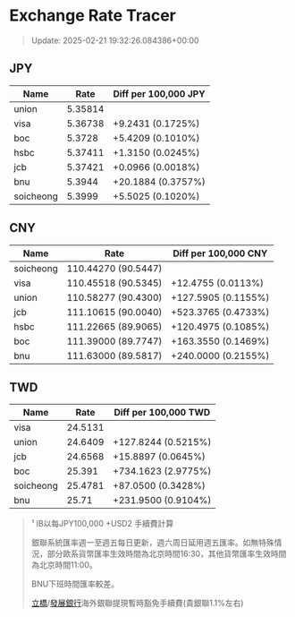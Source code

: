 # Exchange Rate Tracer

> Update: 2025-02-21 19:32:26.084386+00:00

## JPY

| Name      |    Rate | Diff per 100,000 JPY   |
|-----------|---------|------------------------|
| union     | 5.35814 |                        |
| visa      | 5.36738 | +9.2431 (0.1725%)      |
| boc       | 5.3728  | +5.4209 (0.1010%)      |
| hsbc      | 5.37411 | +1.3150 (0.0245%)      |
| jcb       | 5.37421 | +0.0966 (0.0018%)      |
| bnu       | 5.3944  | +20.1884 (0.3757%)     |
| soicheong | 5.3999  | +5.5025 (0.1020%)      |

## CNY

| Name      | Rate                | Diff per 100,000 CNY   |
|-----------|---------------------|------------------------|
| soicheong | 110.44270	(90.5447) |                        |
| visa      | 110.45518	(90.5345) | +12.4755 (0.0113%)     |
| union     | 110.58277	(90.4300) | +127.5905 (0.1155%)    |
| jcb       | 111.10615	(90.0040) | +523.3765 (0.4733%)    |
| hsbc      | 111.22665	(89.9065) | +120.4975 (0.1085%)    |
| boc       | 111.39000	(89.7747) | +163.3550 (0.1469%)    |
| bnu       | 111.63000	(89.5817) | +240.0000 (0.2155%)    |

## TWD

| Name      |    Rate | Diff per 100,000 TWD   |
|-----------|---------|------------------------|
| visa      | 24.5131 |                        |
| union     | 24.6409 | +127.8244 (0.5215%)    |
| jcb       | 24.6568 | +15.8897 (0.0645%)     |
| boc       | 25.391  | +734.1623 (2.9775%)    |
| soicheong | 25.4781 | +87.0500 (0.3428%)     |
| bnu       | 25.71   | +231.9500 (0.9104%)    |


> ¹ IB以每JPY100,000 +USD2 手續費計算
>
> 銀聯系統匯率週一至週五每日更新，週六周日延用週五匯率。如無特殊情況，部分歐系貨幣匯率生效時間為北京時間16:30，其他貨幣匯率生效時間為北京時間11:00。
>
> BNU下班時間匯率較差。
>
> [立橋](https://www.wlbank.com.mo/uploads/ueditor/file/20181211/1544536513900230.pdf)/[發展銀行](https://www.mdb.com.mo/Service_Charges_20230728.pdf)海外銀聯提現暫時豁免手續費(貴銀聯1.1%左右)


